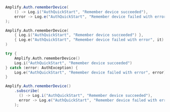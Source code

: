 <amplify-block-switcher>
<amplify-block name="Java">

```java
Amplify.Auth.rememberDevice(
    () -> Log.i("AuthQuickStart", "Remember device succeeded"),
    error -> Log.e("AuthQuickStart", "Remember device failed with error " + error.toString())
);
```

</amplify-block>
<amplify-block name="Kotlin - Callbacks">

```kotlin
Amplify.Auth.rememberDevice(
    { Log.i("AuthQuickStart", "Remember device succeeded") },
    { Log.e("AuthQuickStart", "Remember device failed with error", it) }
)
```

</amplify-block>
<amplify-block name="Kotlin - Coroutines (Beta)">

```kotlin
try {
    Amplify.Auth.rememberDevice()
    Log.i("AuthQuickStart", "Remember device succeeded") 
} catch (error: AuthException) {
    Log.e("AuthQuickStart", "Remember device failed with error", error)
}
```

</amplify-block>
<amplify-block name="RxJava">

```java
Amplify.Auth.rememberDevice()
    .subscribe(
      () -> Log.i("AuthQuickStart", "Remember device succeeded"),
      error -> Log.e("AuthQuickStart", "Remember device failed with error " + error.toString())
    );
```

</amplify-block>
</amplify-block-switcher>
